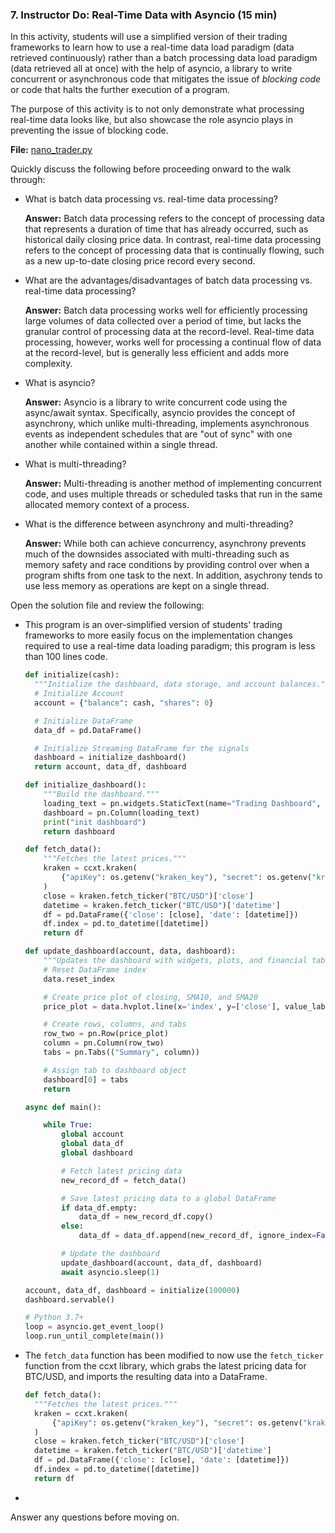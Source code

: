 ### 7. Instructor Do: Real-Time Data with Asyncio (15 min)

In this activity, students will use a simplified version of their trading frameworks to learn how to use a real-time data load paradigm (data retrieved continuously) rather than a batch processing data load paradigm (data retrieved all at once) with the help of asyncio, a library to write concurrent or asynchronous code that mitigates the issue of *blocking code* or code that halts the further execution of a program.

The purpose of this activity is to not only demonstrate what processing real-time data looks like, but also showcase the role asyncio plays in preventing the issue of blocking code.

**File:** [nano_trader.py](Activities/05-Ins_Asyncio/Solved/nano_trader.py)

Quickly discuss the following before proceeding onward to the walk through:

* What is batch data processing vs. real-time data processing?

  **Answer:** Batch data processing refers to the concept of processing data that represents a duration of time that has already occurred, such as historical daily closing price data. In contrast, real-time data processing refers to the concept of processing data that is continually flowing, such as a new up-to-date closing price record every second.

* What are the advantages/disadvantages of batch data processing vs. real-time data processing?

  **Answer:** Batch data processing works well for efficiently processing large volumes of data collected over a period of time, but lacks the granular control of processing data at the record-level. Real-time data processing, however, works well for processing a continual flow of data at the record-level, but is generally less efficient and adds more complexity.

* What is asyncio?

  **Answer:** Asyncio is a library to write concurrent code using the async/await syntax. Specifically, asyncio provides the concept of asynchrony, which unlike multi-threading, implements asynchronous events as independent schedules that are "out of sync" with one another while contained within a single thread.

* What is multi-threading?

  **Answer:** Multi-threading is another method of implementing concurrent code, and uses multiple threads or scheduled tasks that run in the same allocated memory context of a process.

* What is the difference between asynchrony and multi-threading?

  **Answer:** While both can achieve concurrency, asynchrony prevents much of the downsides associated with multi-threading such as memory safety and race conditions by providing control over when a program shifts from one task to the next. In addition, asychrony tends to use less memory as operations are kept on a single thread.

Open the solution file and review the following:

* This program is an over-simplified version of students' trading frameworks to more easily focus on the implementation changes required to use a real-time data loading paradigm; this program is less than 100 lines code.

  ```python
  def initialize(cash):
    """Initialize the dashboard, data storage, and account balances."""
    # Initialize Account
    account = {"balance": cash, "shares": 0}

    # Initialize DataFrame
    data_df = pd.DataFrame()

    # Initialize Streaming DataFrame for the signals
    dashboard = initialize_dashboard()
    return account, data_df, dashboard

  def initialize_dashboard():
      """Build the dashboard."""
      loading_text = pn.widgets.StaticText(name="Trading Dashboard", value="Loading...")
      dashboard = pn.Column(loading_text)
      print("init dashboard")
      return dashboard

  def fetch_data():
      """Fetches the latest prices."""
      kraken = ccxt.kraken(
          {"apiKey": os.getenv("kraken_key"), "secret": os.getenv("kraken_secret")}
      )
      close = kraken.fetch_ticker("BTC/USD")['close']
      datetime = kraken.fetch_ticker("BTC/USD")['datetime']
      df = pd.DataFrame({'close': [close], 'date': [datetime]})
      df.index = pd.to_datetime([datetime])
      return df

  def update_dashboard(account, data, dashboard):
      """Updates the dashboard with widgets, plots, and financial tables"""
      # Reset DataFrame index
      data.reset_index

      # Create price plot of closing, SMA10, and SMA20
      price_plot = data.hvplot.line(x='index', y=['close'], value_label='Price', width=1000, height=400, rot=90)

      # Create rows, columns, and tabs
      row_two = pn.Row(price_plot)
      column = pn.Column(row_two)
      tabs = pn.Tabs(("Summary", column))

      # Assign tab to dashboard object
      dashboard[0] = tabs
      return

  async def main():

      while True:
          global account
          global data_df
          global dashboard

          # Fetch latest pricing data
          new_record_df = fetch_data()

          # Save latest pricing data to a global DataFrame
          if data_df.empty:
              data_df = new_record_df.copy()
          else:
              data_df = data_df.append(new_record_df, ignore_index=False)

          # Update the dashboard
          update_dashboard(account, data_df, dashboard)
          await asyncio.sleep(1)

  account, data_df, dashboard = initialize(100000)
  dashboard.servable()

  # Python 3.7+
  loop = asyncio.get_event_loop()
  loop.run_until_complete(main())
  ```

* The `fetch_data` function has been modified to now use the `fetch_ticker` function from the ccxt library, which grabs the latest pricing data for BTC/USD, and imports the resulting data into a DataFrame.

  ```python
  def fetch_data():
    """Fetches the latest prices."""
    kraken = ccxt.kraken(
        {"apiKey": os.getenv("kraken_key"), "secret": os.getenv("kraken_secret")}
    )
    close = kraken.fetch_ticker("BTC/USD")['close']
    datetime = kraken.fetch_ticker("BTC/USD")['datetime']
    df = pd.DataFrame({'close': [close], 'date': [datetime]})
    df.index = pd.to_datetime([datetime])
    return df
  ```

* 

Answer any questions before moving on.

